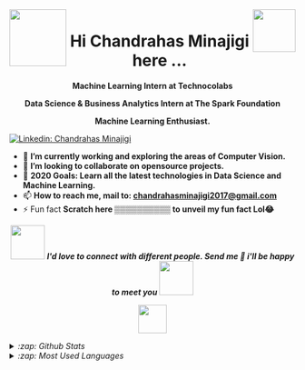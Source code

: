 <img align='left' src="https://media2.giphy.com/media/Yqiw4XZ1LhMRRCL2ZO/giphy.gif?cid=ecf05e47f147f4e4ff7f9ded8ae4c6a48b1fc56bc150c3ec&rid=giphy.gif" width="100">
<img align='right' src="https://media.giphy.com/media/M9gbBd9nbDrOTu1Mqx/giphy.gif" width="75">
<h1 align="center">Hi Chandrahas Minajigi here ...</h1>




<p align="center"><b>Machine Learning Intern at Technocolabs</b></p>
<p align="center"><b>Data Science & Business Analytics Intern at The Spark Foundation</b></p>
<p align="center"><b> Machine Learning Enthusiast.</b></p>




[![Linkedin:  Chandrahas Minajigi](https://img.shields.io/badge/-chandrahasminajigi-blue?style=flat-square&logo=Linkedin&logoColor=white&link=https://www.linkedin.com/in/chandrahas-minajigi-b986b61aa/)](https://www.linkedin.com/in/chandrahas-minajigi-b986b61aa/)



- 🔭 **I’m currently working and exploring the areas of Computer Vision.**
- 👯 **I’m looking to collaborate on opensource projects.**
- 🥅 **2020 Goals: Learn all the latest technologies in Data Science and Machine Learning.**
- 📫 **How to reach me, mail to: chandrahasminajigi2017@gmail.com**  
- ⚡ Fun fact **Scratch here ▒▒▒▒▒▒▒▒▒▒ to unveil my fun fact Lol😂**




<p align="center"><img src="https://media.giphy.com/media/LnQjpWaON8nhr21vNW/giphy.gif" width="60"> <em><b>I'd love to connect with different people. Send me 👋 i'll be happy to meet you <img src="https://media.giphy.com/media/LnQjpWaON8nhr21vNW/giphy.gif" width="60"></b></p>

<p align="center"><img src="https://media.tenor.com/images/f6f5fa25d11d037028188cef60f260e7/tenor.gif" width="50"></p>


<details>
  <summary>:zap: Github Stats</summary>
 
   <img align="left" alt="Abhishek Pandey's Github Stats" src="https://my-deployment.abhishekpandeyit.vercel.app/api?username=chandrahasminajigi&show_icons=true&hide_border=true" />

</details>

<details>
  <summary>:zap: Most Used Languages</summary>
 
   <img align="left" alt="Languages" src="https://github-readme-stats.vercel.app/api/top-langs/?username=chandrahasminajigi" />

</details>
